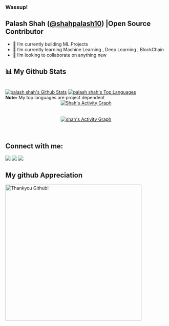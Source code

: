 ### Wassup!
##  Palash Shah ([@shahpalash10](https://twitter.com/shahpalash10)) |Open Source Contributor



- 🔭 I’m currently building ML Projects
- 🌱 I’m currently learning Machine Learning , Deep Learning , BlockChain 
- 👯 I’m looking to collaborate on anything new






## 📊 My Github Stats

  <br/>
    <a href="https://github.com/shahpalash10/github-readme-stats"><img alt="palash shah's Github Stats" src="https://github-readme-stats.vercel.app/api?username=shahpalash10&show_icons=true&count_private=true&theme=react&hide_border=true&bg_color=0D1117" /></a>
  <a href="https://github.com/shahpalash10/github-readme-stats"><img alt="palash shah's Top Languages" src="https://github-readme-stats.vercel.app/api/top-langs/?username=shahpalash10&langs_count=8&count_private=true&layout=compact&theme=react&hide_border=true&bg_color=0D1117" /></a>
  <br/>
  <b>Note:</b> My top languages are project dependent

<div align="center"><a href="https://git.io/streak-stats"><img alt="Shah's Activity Graph" src="https://github-readme-streak-stats.herokuapp.com/?user=shahpalash10&theme=radical&bg_color=0D1117&color=5BCDEC&line=5BCDEC&point=FFFFFF&hide_border=true" /></a>
</div>
<br/>
<br/>
<div align="center">
<a href="https://github.com/shahpalash10/github-readme-activity-graph"><img alt="shah's Activity Graph" src="https://github-readme-activity-graph.cyclic.app/graph?username=shahpalash10&bg_color=0D1117&color=5BCDEC&line=5BCDEC&point=FFFFFF&hide_border=true" /></a>
</div>
<br/>
<br/>

## Connect with me:
<p align="center">

<a href = "https://www.linkedin.com/in/palash-shah-811176248/"><img src="https://img.icons8.com/fluent/48/000000/linkedin.png"/></a>
<a href = "https://twitter.com/shahpalash10"><img src="https://img.icons8.com/fluent/48/000000/twitter.png"/></a>
<a href = "https://www.instagram.com/shahpalash10/"><img src="https://img.icons8.com/fluent/48/000000/instagram-new.png"/></a>


</p>

## My github Appreciation
<img src="https://user-images.githubusercontent.com/41143496/111601768-b13aec00-87f8-11eb-8d8c-51db093db5da.gif" alt="Thankyou Github!" width="425">
